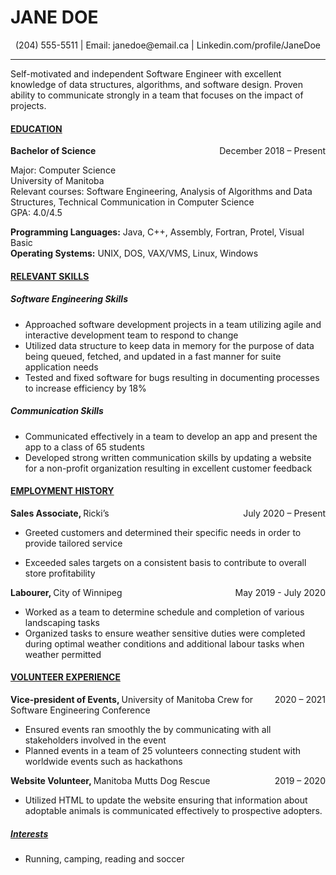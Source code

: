 # JANE DOE  
<div align="center">(204) 555-5511 | Email: janedoe@email.ca | Linkedin.com/profile/JaneDoe</div>

___
Self-motivated and independent Software Engineer with excellent knowledge of data structures, algorithms, and software design. Proven ability to communicate strongly in a team that focuses on the impact of projects.

#### <ins>EDUCATION</ins> 

<div style="float:right"> December 2018 – Present </div> <div align = "left"> <strong>Bachelor of Science </strong></div>

Major: Computer Science<br>
University of Manitoba<br>
Relevant courses: Software Engineering, Analysis of Algorithms and Data Structures, Technical Communication in Computer Science<br>
GPA: 4.0/4.5 

**Programming Languages:**  Java, C++,  Assembly, Fortran, Protel, Visual Basic<br> 
**Operating Systems:**    UNIX, DOS, VAX/VMS, Linux, Windows 

#### <ins>RELEVANT SKILLS </ins>
##### Software Engineering Skills 
*  Approached software development projects in a team utilizing agile and interactive development team to 
respond to change  
*  Utilized data structure to keep data in memory for the purpose of data being queued, fetched, and updated 
in a fast manner for suite application needs  
*  Tested and fixed software for bugs resulting in documenting processes to increase efficiency by 18%  

##### Communication Skills  
*  Communicated effectively in a team to develop an app and present the app to a class of 65 students    
*  Developed strong written communication skills by updating a website for a non-profit organization resulting in excellent customer feedback 

#### <ins>EMPLOYMENT HISTORY</ins> 

<div style="float:right">July 2020 – Present</div> <div align = "left"> <strong>Sales Associate, </strong>Ricki’s</div>   

*  Greeted customers and determined their specific needs in order to provide tailored service 

*  Exceeded sales targets on a consistent basis to contribute to overall store profitability 
<div style="float:right">May 2019 - July 2020</div> <div align = "left"> <strong>Labourer, </strong>City of Winnipeg</div>  

*  Worked as a team to determine schedule and completion of various landscaping tasks 
*  Organized tasks to ensure weather sensitive duties were completed during optimal weather conditions and additional labour tasks when weather permitted 

#### <ins>VOLUNTEER EXPERIENCE</ins>  
<div style="float:right">2020 – 2021</div> <div align = "left"> <strong>Vice-president of Events, </strong>University of Manitoba Crew for Software Engineering Conference</div>  

*  Ensured events ran smoothly the by communicating with all stakeholders involved in the event  
*  Planned events in a team of 25 volunteers connecting student with worldwide events such as hackathons 
<div style="float:right">2019 – 2020</div> <div align = "left"> <strong>Website Volunteer, </strong>Manitoba Mutts Dog Rescue</div> 

*  Utilized HTML to update the website ensuring that information about adoptable animals is communicated 
effectively to prospective adopters.  

##### <ins>Interests</ins>
*  Running, camping, reading and soccer 

